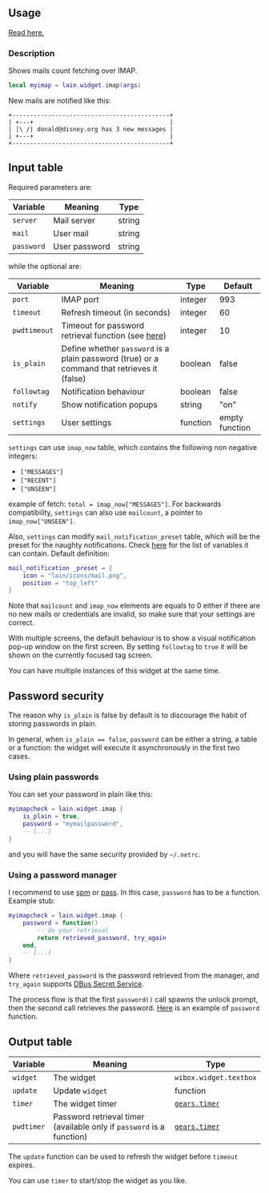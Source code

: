 ## Usage

[Read here.](https://github.com/lcpz/lain/wiki/Widgets#usage)

### Description

Shows mails count fetching over IMAP.

```lua
local myimap = lain.widget.imap(args)
```

New mails are notified like this:

	+--------------------------------------------+
	| +---+                                      |
	| |\ /| donald@disney.org has 3 new messages |
	| +---+                                      |
	+--------------------------------------------+

## Input table

Required parameters are:

Variable | Meaning | Type
--- | --- | ---
`server` | Mail server | string
`mail` | User mail | string
`password` | User password | string

while the optional are:

Variable | Meaning | Type | Default
--- | --- | --- | ---
`port` | IMAP port | integer | 993
`timeout` | Refresh timeout (in seconds) | integer | 60
`pwdtimeout` | Timeout for password retrieval function (see [here](https://github.com/lcpz/lain/wiki/imap#password-security)) | integer | 10
`is_plain` | Define whether `password` is a plain password (true) or a command that retrieves it (false) | boolean | false
`followtag` | Notification behaviour | boolean | false
`notify` | Show notification popups | string | "on"
`settings` | User settings | function | empty function

`settings` can use `imap_now` table, which contains the following non negative integers:

- `["MESSAGES"]`
- `["RECENT"]`
- `["UNSEEN"]`

example of fetch: `total = imap_now["MESSAGES"]`. For backwards compatibility, `settings` can also use `mailcount`, a pointer to `imap_now["UNSEEN"]`.

Also, `settings` can modify `mail_notification_preset` table, which will be the preset for the naughty notifications. Check [here](https://awesomewm.org/apidoc/libraries/naughty.html#notify) for the list of variables it can contain. Default definition:

```lua
mail_notification _preset = {
    icon = "lain/icons/mail.png",
    position = "top_left"
}
```

Note that `mailcount` and `imap_now` elements are equals to 0 either if there are no new mails or credentials are invalid, so make sure that your settings are correct.

With multiple screens, the default behaviour is to show a visual notification pop-up window on the first screen. By setting `followtag` to `true` it will be shown on the currently focused tag screen.

You can have multiple instances of this widget at the same time.

## Password security

The reason why `is_plain` is false by default is to discourage the habit of storing passwords in plain.

In general, when `is_plain == false`, `password` can be either a string, a table or a function: the widget will execute it asynchronously in the first two cases.

### Using plain passwords

You can set your password in plain like this:

```lua
myimapcheck = lain.widget.imap {
    is_plain = true,
    password = "mymailpassword",
    -- [...]
}
```

and you will have the same security provided by `~/.netrc`.

### Using a password manager

I recommend to use [spm](https://notabug.org/kl3/spm) or [pass](https://www.passwordstore.org). In this case, `password` has to be a function. Example stub:

```lua
myimapcheck = lain.widget.imap {
    password = function()
        -- do your retrieval
        return retrieved_password, try_again
    end,
    -- [...]
}
```

Where `retrieved_password` is the password retrieved from the manager, and `try_again` supports [DBus Secret Service](https://specifications.freedesktop.org/secret-service).

The process flow is that the first `password()` call spawns the unlock prompt, then the second call retrieves the password. [Here](https://gist.github.com/lcpz/1854fc4320f4701957cd5309c8eed4a6) is an example of `password` function.

## Output table

Variable | Meaning | Type
--- | --- | ---
`widget` | The widget | `wibox.widget.textbox`
`update` | Update `widget` | function
`timer` | The widget timer | [`gears.timer`](https://awesomewm.org/doc/api/classes/gears.timer.html)
`pwdtimer` | Password retrieval timer (available only if `password` is a function)| [`gears.timer`](https://awesomewm.org/doc/api/classes/gears.timer.html)

The `update` function can be used to refresh the widget before `timeout` expires.

You can use `timer` to start/stop the widget as you like.
